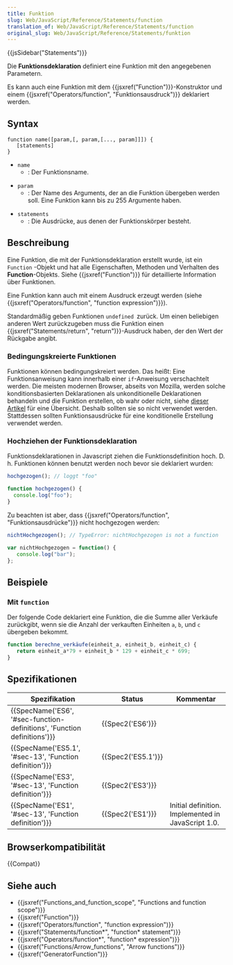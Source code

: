 ```yaml
---
title: Funktion
slug: Web/JavaScript/Reference/Statements/function
translation_of: Web/JavaScript/Reference/Statements/function
original_slug: Web/JavaScript/Reference/Statements/funktion
---
```

{{jsSidebar("Statements")}}

Die **Funktionsdeklaration** definiert eine Funktion mit den angegebenen Parametern.

Es kann auch eine Funktion mit dem {{jsxref("Function")}}-Konstruktor und einem {{jsxref("Operators/function", "Funktionsausdruck")}} deklariert werden.

## Syntax

    function name([param,[, param,[..., param]]]) {
       [statements]
    }

- `name`
  - : Der Funktionsname.

<!---->

- `param`
  - : Der Name des Arguments, der an die Funktion übergeben werden soll. Eine Funktion kann bis zu 255 Argumente haben.

<!---->

- `statements`
  - : Die Ausdrücke, aus denen der Funktionskörper besteht.

## Beschreibung

Eine Funktion, die mit der Funktionsdeklaration erstellt wurde, ist ein `Function` -Objekt und hat alle Eigenschaften, Methoden und Verhalten des **Function**-Objekts. Siehe {{jsxref("Function")}} für detaillierte Information über Funktionen.

Eine Funktion kann auch mit einem Ausdruck erzeugt werden (siehe {{jsxref("Operators/function", "function expression")}}).

Standardmäßig geben Funktionen `undefined `zurück. Um einen beliebigen anderen Wert zurückzugeben muss die Funktion einen {{jsxref("Statements/return", "return")}}-Ausdruck haben, der den Wert der Rückgabe angibt.

### Bedingungskreierte Funktionen

Funktionen können bedingungskreiert werden. Das heißt: Eine Funktionsanweisung kann innerhalb einer `if`-Anweisung verschachtelt werden. Die meisten modernen Browser, abseits von Mozilla, werden solche konditionsbasierten Deklarationen als unkonditionelle Deklarationen behandeln und die Funktion erstellen, ob wahr oder nicht, siehe [dieser Artikel](http://kangax.github.io/nfe/#function-statements) für eine Übersicht. Deshalb sollten sie so nicht verwendet werden. Stattdessen sollten Funktionsausdrücke für eine konditionelle Erstellung verwendet werden.

### Hochziehen der Funktionsdeklaration

Funktionsdeklarationen in Javascript ziehen die Funktionsdefinition hoch. D. h. Funktionen können benutzt werden noch bevor sie deklariert wurden:

```js
hochgezogen(); // loggt "foo"

function hochgezogen() {
  console.log("foo");
}
```

Zu beachten ist aber, dass {{jsxref("Operators/function", "Funktionsausdrücke")}} nicht hochgezogen werden:

```js
nichtHochgezogen(); // TypeError: nichtHochgezogen is not a function

var nichtHochgezogen = function() {
   console.log("bar");
};
```

## Beispiele

### Mit `function`

Der folgende Code deklariert eine Funktion, die die Summe aller Verkäufe zurückgibt, wenn sie die Anzahl der verkauften Einheiten `a`, `b`, und `c `übergeben bekommt.

```js
function berechne_verkäufe(einheit_a, einheit_b, einheit_c) {
   return einheit_a*79 + einheit_b * 129 + einheit_c * 699;
}
```

## Spezifikationen

| Spezifikation                                                                                    | Status                   | Kommentar                                          |
| ------------------------------------------------------------------------------------------------ | ------------------------ | -------------------------------------------------- |
| {{SpecName('ES6', '#sec-function-definitions', 'Function definitions')}} | {{Spec2('ES6')}}     |                                                    |
| {{SpecName('ES5.1', '#sec-13', 'Function definition')}}                         | {{Spec2('ES5.1')}} |                                                    |
| {{SpecName('ES3', '#sec-13', 'Function definition')}}                         | {{Spec2('ES3')}}     |                                                    |
| {{SpecName('ES1', '#sec-13', 'Function definition')}}                         | {{Spec2('ES1')}}     | Initial definition. Implemented in JavaScript 1.0. |

## Browserkompatibilität

{{Compat}}

## Siehe auch

- {{jsxref("Functions_and_function_scope", "Functions and function scope")}}
- {{jsxref("Function")}}
- {{jsxref("Operators/function", "function expression")}}
- {{jsxref("Statements/function*", "function* statement")}}
- {{jsxref("Operators/function*", "function* expression")}}
- {{jsxref("Functions/Arrow_functions", "Arrow functions")}}
- {{jsxref("GeneratorFunction")}}
